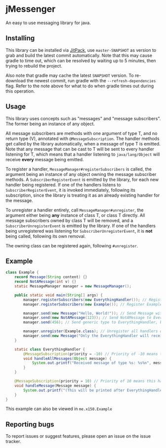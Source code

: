 # jMessenger
An easy to use messaging library for java.

## Installing
This library can be installed via [JitPack](https://jitpack.io/), use `master-SNAPSHOT` as version to grab and build the latest commit automatically. Note that this may cause gradle to time out, which can be resolved by waiting up to 5 minutes, then trying to rebuild the project.

Also note that gradle may cache the latest `SNAPSHOT` version. To re-download the newest commit, run gradle with the `--refresh-dependencies` flag. Refer to the note above for what to do when gradle times out during this operation.

## Usage
This library uses concepts such as "messages" and "message subscribers". The former being an instance of any object.

All message subscribers are methods with one argument of type T, and no return type (V), annotated with `@MessageSubscription`. The handler methods get called by the library automatically, when a message of type T is emitted. Note that any message that can be cast to T will be sent to every handler listening for T, which means that a handler listening to `java/lang/Object` will receive **every** message being emitted.

To register a handler, `MessageManager#registerSubscribers` is called, the argument being an instance of any object owning the message subscriber methods. A `SubscriberRegisterEvent` is emitted by the library, for each new handler being registered. If one of the handlers listens to `SubscriberRegisterEvent`, it is invoked immediately, following its subscription, since the library is treating it as an already existing handler for the message.

To unregister a handler entirely, call `MessageManager#unregister`, the argument either being **any** instance of class T, or class T directly. All message subscribers owned by class T will be removed, and a `SubscriberUnregisterEvent` is emitted by the library. If one of the handlers being unregistered was listening for `SubscriberUnregisterEvent`, it is **not** being called, following its own removal.

The owning class can be registered again, following `#unregister`.

## Example
```java
class Example {
    record Message(String content) {}
    record NotAMessage(int v) {}
    static MessageManager manager = new MessageManager();

    public static void main(String[] args) {
        manager.registerSubscribers(new EverythingHandler()); // Register EverythingHandler
        manager.registerSubscribers(new Example()); // Register Example

        manager.send(new Message("Hello, World!")); // Send Message with content "Hello, World!" to EverythingHandler and then Example
        manager.send(new NotAMessage(123)); // Send NotAMessage to EverythingHandler, but not Example
        manager.send(456); // Send generic type to EverythingHandler, but not Example

        manager.unregister(Example.class); // Unregister all handlers owned by Example
        manager.send(new Message("Only the EverythingHandler will receive this")); // Send Message to EverythingHandler, but not Example, since it's no longer registered
    }

    static class EverythingHandler {
        @MessageSubscription(priority = -10) // Priority of -10 means this handler will be called before Example
        void handleAllMessages(Object message) {
            System.out.printf("Received message of type %s: %s%n", message.getClass().getName(), message);
        }
    }

    @MessageSubscription(priority = 10) // Priority of 10 means this handler will be called after EverythingHandler
    void handleMessage(Message message) {
        System.out.printf("(This will be printed after EverythingHandler) Received message: %s%n", message.content);
    }
}
```

This example can also be viewed in `me.x150.Example`

## Reporting bugs
To report issues or suggest features, please open an issue on the issue tracker.